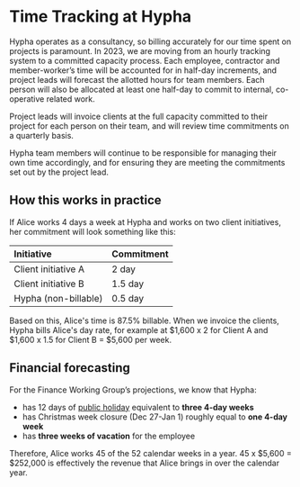 # Time Tracking at Hypha

Hypha operates as a consultancy, so billing accurately for our time spent on projects is paramount. In 2023, we are moving from an hourly tracking system to a committed capacity process. Each employee, contractor and member-worker’s time will be accounted for in half-day increments, and project leads will forecast the allotted hours for team members. Each person will also be allocated at least one half-day to commit to internal, co-operative related work.

Project leads will invoice clients at the full capacity committed to their project for each person on their team, and will review time commitments on a quarterly basis. 

Hypha team members will continue to be responsible for managing their own time accordingly, and for ensuring they are meeting the commitments set out by the project lead.

## How this works in practice

If Alice works 4 days a week at Hypha and works on two client initiatives, her commitment will look something like this:

| Initiative | Commitment |
|:--|:--|
| Client initiative A | 2 day |
| Client initiative B | 1.5 day |
| Hypha (non-billable) | 0.5 day |

Based on this, Alice's time is 87.5% billable. When we invoice the clients, Hypha bills Alice's day rate, for example at $1,600 x 2 for Client A and $1,600 x 1.5 for Client B = $5,600 per week.

## Financial forecasting

For the Finance Working Group’s projections, we know that Hypha:

- has 12 days of [public holiday](https://handbook.hypha.coop/holidays.html) equivalent to **three 4-day weeks**
- has Christmas week closure (Dec 27-Jan 1) roughly equal to **one 4-day week**
- has **three weeks of vacation** for the employee

Therefore, Alice works 45 of the 52 calendar weeks in a year. 45 x $5,600 = $252,000 is effectively the revenue that Alice brings in over the calendar year.

